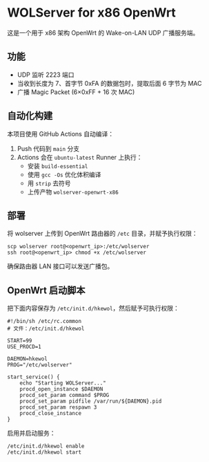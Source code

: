 # WOLServer for x86 OpenWrt

这是一个用于 x86 架构 OpenWrt 的 Wake-on-LAN UDP 广播服务端。

## 功能

- UDP 监听 2223 端口
- 当收到长度为 7、首字节 0xFA 的数据包时，提取后面 6 字节为 MAC
- 广播 Magic Packet (6×0xFF + 16 次 MAC)

## 自动化构建

本项目使用 GitHub Actions 自动编译：

1. Push 代码到 `main` 分支  
2. Actions 会在 `ubuntu-latest` Runner 上执行：
   - 安装 `build-essential`
   - 使用 `gcc -Os` 优化体积编译
   - 用 `strip` 去符号
   - 上传产物 `wolserver-openwrt-x86`

## 部署

将 wolserver 上传到 OpenWrt 路由器的 `/etc` 目录，并赋予执行权限：  
```
scp wolserver root@<openwrt_ip>:/etc/wolserver  
ssh root@<openwrt_ip> chmod +x /etc/wolserver  
```

确保路由器 LAN 接口可以发送广播包。

## OpenWrt 启动脚本

把下面内容保存为 `/etc/init.d/hkewol`，然后赋予可执行权限：

```
#!/bin/sh /etc/rc.common  
# 文件：/etc/init.d/hkewol  

START=99  
USE_PROCD=1  

DAEMON=hkewol  
PROG="/etc/wolserver"  

start_service() {  
    echo "Starting WOLServer..."  
    procd_open_instance $DAEMON  
    procd_set_param command $PROG  
    procd_set_param pidfile /var/run/${DAEMON}.pid  
    procd_set_param respawn 3  
    procd_close_instance  
}  
```

启用并启动服务：  
```
/etc/init.d/hkewol enable  
/etc/init.d/hkewol start
```
